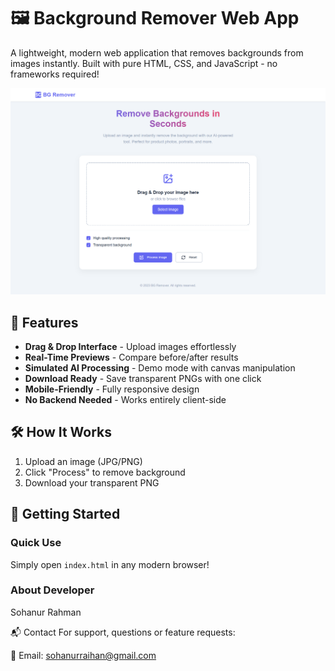 # 🖼️ Background Remover Web App

A lightweight, modern web application that removes backgrounds from images instantly. Built with pure HTML, CSS, and JavaScript - no frameworks required!

![App Screenshot](/Screenshoot.png)

## 🌟 Features
- **Drag & Drop Interface** - Upload images effortlessly
- **Real-Time Previews** - Compare before/after results
- **Simulated AI Processing** - Demo mode with canvas manipulation
- **Download Ready** - Save transparent PNGs with one click
- **Mobile-Friendly** - Fully responsive design
- **No Backend Needed** - Works entirely client-side

## 🛠️ How It Works
1. Upload an image (JPG/PNG)
2. Click "Process" to remove background
3. Download your transparent PNG

## 🚀 Getting Started
### Quick Use
Simply open `index.html` in any modern browser!

### About Developer
Sohanur Rahman

📬 Contact For support, questions or feature requests:

📧 Email: sohanurraihan@gmail.com
